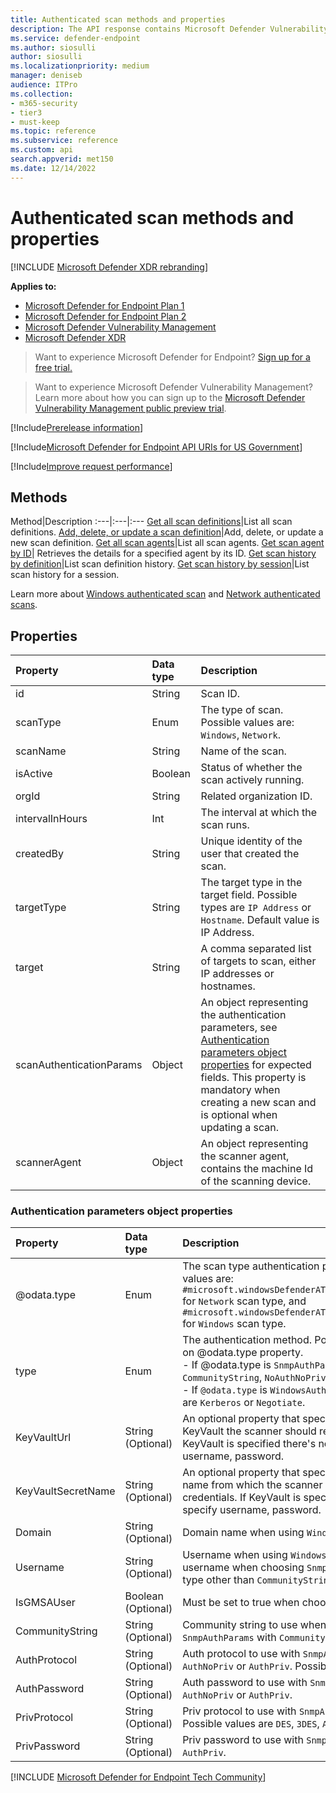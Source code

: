 ```yaml
---
title: Authenticated scan methods and properties
description: The API response contains Microsoft Defender Vulnerability Management authenticated scans created in your tenant. You can request all the scans, all the scan definitions or add a new network our authenticated scan.
ms.service: defender-endpoint
ms.author: siosulli
author: siosulli
ms.localizationpriority: medium
manager: deniseb
audience: ITPro
ms.collection: 
- m365-security
- tier3
- must-keep
ms.topic: reference
ms.subservice: reference
ms.custom: api
search.appverid: met150
ms.date: 12/14/2022
---
```


# Authenticated scan methods and properties

[!INCLUDE [Microsoft Defender XDR rebranding](../../includes/microsoft-defender.md)]

**Applies to:**

- [Microsoft Defender for Endpoint Plan 1](https://go.microsoft.com/fwlink/?linkid=2154037)
- [Microsoft Defender for Endpoint Plan 2](https://go.microsoft.com/fwlink/p/?linkid=2154037)
- [Microsoft Defender Vulnerability Management](/defender-vulnerability-management)
- [Microsoft Defender XDR](https://go.microsoft.com/fwlink/?linkid=2118804)

> Want to experience Microsoft Defender for Endpoint? [Sign up for a free trial.](https://signup.microsoft.com/create-account/signup?products=7f379fee-c4f9-4278-b0a1-e4c8c2fcdf7e&ru=https://aka.ms/MDEp2OpenTrial?ocid=docs-wdatp-exposedapis-abovefoldlink)

> Want to experience Microsoft Defender Vulnerability Management? Learn more about how you can sign up to the [Microsoft Defender Vulnerability Management public preview trial](/defender-vulnerability-management/get-defender-vulnerability-management).

[!Include[Prerelease information](../../includes/prerelease.md)]

[!Include[Microsoft Defender for Endpoint API URIs for US Government](../../includes/microsoft-defender-api-usgov.md)]

[!Include[Improve request performance](../../includes/improve-request-performance.md)]

## Methods

Method|Description
:---|:---|:---
[Get all scan definitions](get-all-scan-definitions.md)|List all scan definitions.
[Add, delete, or update a scan definition](add-a-new-scan-definition.md)|Add, delete, or update a new scan definition.
[Get all scan agents](get-all-scan-agents.md)|List all scan agents.
[Get scan agent by ID](Get-agent-details.md)| Retrieves the details for a specified agent by its ID.
[Get scan history by definition](get-scan-history-by-definition.md)|List scan definition history.
[Get scan history by session](get-scan-history-by-session.md)|List scan history for a session.

Learn more about [Windows authenticated scan](/defender-vulnerability-management/windows-authenticated-scan.md) and [Network authenticated scans](../network-devices).

## Properties

Property|Data type|Description
:---|:---|:---
id|String| Scan ID.
scanType|Enum|The type of scan. Possible values are: `Windows`, `Network`.
scanName|String|Name of the scan.
isActive|Boolean|Status of whether the scan actively running.
orgId |String| Related organization ID.
intervalInHours|Int|The interval at which the scan runs.
createdBy|String| Unique identity of the user that created the scan.
targetType|String|The target type in the target field. Possible types are `IP Address` or `Hostname`. Default value is IP Address.
target|String| A comma separated list of targets to scan, either IP addresses or hostnames.
scanAuthenticationParams|Object|An object representing the authentication parameters, see [Authentication parameters object properties](#authentication-parameters-object-properties) for expected fields. This property is mandatory when creating a new scan and is optional when updating a scan.
scannerAgent|Object|An object representing the scanner agent, contains the machine Id of the scanning device.

### Authentication parameters object properties

Property|Data type|Description
:---|:---|:---
|@odata.type|Enum|The scan type authentication parameters. Possible values are: `#microsoft.windowsDefenderATP.api.SnmpAuthParams` for `Network` scan type, and `#microsoft.windowsDefenderATP.api.WindowsAuthParams` for `Windows` scan type.|
|type|Enum|The authentication method. Possible values vary based on @odata.type property. <br/> - If @odata.type is `SnmpAuthParams`, possible values are `CommunityString`, `NoAuthNoPriv`, `AuthNoPriv`, `AuthPriv`. <br/> - If `@odata.type` is `WindowsAuthParams` possible values are `Kerberos` or `Negotiate`.|
|KeyVaultUrl|String (Optional)|An optional property that specifies from which KeyVault the scanner should retrieve credentials. If KeyVault is specified there's no need to specify username, password.|
|KeyVaultSecretName|String (Optional)|An optional property that specifies KeyVault secret name from which the scanner should retrieve credentials. If KeyVault is specified there's no need to specify username, password.|
|Domain|String (Optional)|Domain name when using `WindowsAuthParams`.|
|Username|String (Optional)|Username when using `WindowsAuthParams` or the username when choosing `SnmpAuthParams` with any type other than `CommunityString`.|
|IsGMSAUser|Boolean (Optional)|Must be set to true when choosing `WindowsAuthParams`.|
|CommunityString|String (Optional)|Community string to use when choosing `SnmpAuthParams` with `CommunityString`|
|AuthProtocol|String (Optional)|Auth protocol to use with `SnmpAuthParams` and `AuthNoPriv` or `AuthPriv`. Possible values are `MD5`, `SHA1`.|
|AuthPassword|String (Optional)|Auth password to use with `SnmpAuthParams` and `AuthNoPriv` or `AuthPriv`.|
|PrivProtocol|String (Optional)|Priv protocol to use with `SnmpAuthParams` and `AuthPriv`. Possible values are `DES`, `3DES`, `AES`.|
|PrivPassword|String (Optional)|Priv password to use with `SnmpAuthParams` and `AuthPriv`.|

[!INCLUDE [Microsoft Defender for Endpoint Tech Community](../../includes/defender-mde-techcommunity.md)]
